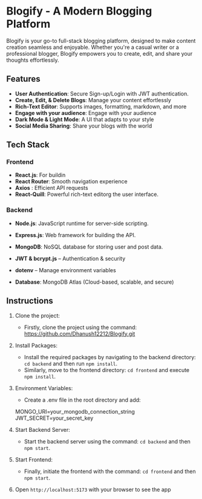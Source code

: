 # Blogify - A Modern Blogging Platform

Blogify is your go-to full-stack blogging platform, designed to make content creation seamless and enjoyable. Whether you're a casual writer or a professional blogger, Blogify empowers you to create, edit, and share your thoughts effortlessly.

## Features

- **User Authentication**: Secure Sign-up/Login with JWT authentication.
- **Create, Edit, & Delete Blogs**: Manage your content effortlessly
- **Rich-Text Editor**: Supports images, formatting, markdown, and more
- **Engage with your audience**: Engage with your audience
- **Dark Mode & Light Mode**: A UI that adapts to your style
- **Social Media Sharing**: Share your blogs with the world


## Tech Stack

### Frontend
- **React.js**: For buildin
- **React Router**: Smooth navigation experience
- **Axios** : Efficient API requests
- **React-Quill**: Powerful rich-text editorg the user interface. 

### Backend
- **Node.js**: JavaScript runtime for server-side scripting.
- **Express.js**: Web framework for building the API.  
- **MongoDB**: NoSQL database for storing user and post data.
- **JWT & bcrypt.js** – Authentication & security
- **dotenv** – Manage environment variables

- **Database**: MongoDB Atlas (Cloud-based, scalable, and secure)

## Instructions

1. Clone the project:

   - Firstly, clone the project using the command:  https://github.com/Dhanush12212/Blogify.git


2. Install Packages:

   - Install the required packages by navigating to the backend directory: `cd backend` and then run `npm install`.
   - Similarly, move to the frontend directory: `cd frontend` and execute `npm install`.


3. Environment Variables:
   - Create a .env file in the root directory and add:

    MONGO_URI=your_mongodb_connection_string
    JWT_SECRET=your_secret_key   
 
5. Start Backend Server:

   - Start the backend server using the command: `cd backend` and then `npm start`.

6. Start Frontend:

   - Finally, initiate the frontend with the command: `cd frontend` and then `npm start`.

7. Open `http://localhost:5173` with your browser to see the app

 
